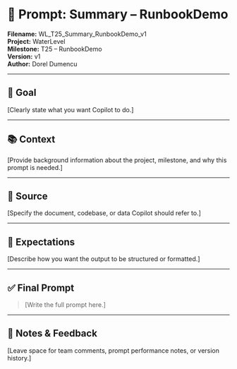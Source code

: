 # 📌 Prompt: Summary – RunbookDemo

**Filename:** WL_T25_Summary_RunbookDemo_v1  
**Project:** WaterLevel  
**Milestone:** T25 – RunbookDemo  
**Version:** v1  
**Author:** Dorel Dumencu

---

## 🎯 Goal

[Clearly state what you want Copilot to do.]

---

## 📚 Context

[Provide background information about the project, milestone, and why this prompt is needed.]

---

## 📂 Source

[Specify the document, codebase, or data Copilot should refer to.]

---

## 📐 Expectations

[Describe how you want the output to be structured or formatted.]

---

## ✅ Final Prompt

> [Write the full prompt here.]

---

## 🧠 Notes & Feedback

[Leave space for team comments, prompt performance notes, or version history.]
